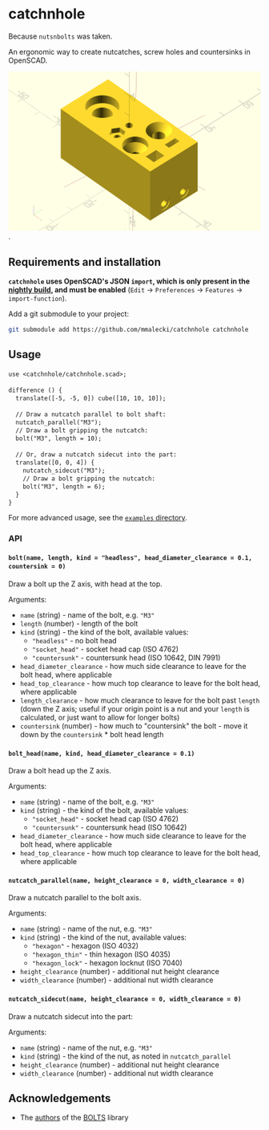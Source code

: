 # catchnhole
Because `nutsnbolts` was taken.

An ergonomic way to create nutcatches, screw holes and countersinks in OpenSCAD.

![Nutcatches, screw holes and countersinks](examples/simple.png).

## Requirements and installation
**`catchnhole` uses OpenSCAD's JSON `import`, which is only present in the [nightly
build](https://github.com/openscad/openscad#building-openscad), and must be
enabled** (`Edit` -> `Preferences` -> `Features` -> `import-function`).

Add a git submodule to your project:

```sh
git submodule add https://github.com/mmalecki/catchnhole catchnhole
```

## Usage
```openscad
use <catchnhole/catchnhole.scad>;

difference () {
  translate([-5, -5, 0]) cube([10, 10, 10]);

  // Draw a nutcatch parallel to bolt shaft:
  nutcatch_parallel("M3");
  // Draw a bolt gripping the nutcatch:
  bolt("M3", length = 10);

  // Or, draw a nutcatch sidecut into the part:
  translate([0, 0, 4]) {
    nutcatch_sidecut("M3");
    // Draw a bolt gripping the nutcatch:
    bolt("M3", length = 6);
  }
}
```
For more advanced usage, see the [`examples` directory](./examples).

### API

#### `bolt(name, length, kind = "headless", head_diameter_clearance = 0.1, countersink = 0)`
Draw a bolt up the Z axis, with head at the top.

Arguments:
  * `name` (string) - name of the bolt, e.g. `"M3"`
  * `length` (number) - length of the bolt
  * `kind` (string) - the kind of the bolt, available values:
    * `"headless"` - no bolt head
    * `"socket_head"` - socket head cap (ISO 4762)
    * `"countersunk"` - countersunk head (ISO 10642, DIN 7991)
  * `head_diameter_clearance` - how much side clearance to leave for the bolt head, where applicable
  * `head_top_clearance` - how much top clearance to leave for the bolt head, where applicable
  * `length_clearance` - how much clearance to leave for the bolt past `length` (down the Z axis; useful if your origin point is a nut and your `length` is calculated, or just want to allow for longer bolts)
  * `countersink` (number) - how much to "countersink" the bolt - move it down by the `countersink` * bolt head length

#### `bolt_head(name, kind, head_diameter_clearance = 0.1)`
Draw a bolt head up the Z axis.

Arguments:
  * `name` (string) - name of the bolt, e.g. `"M3"`
  * `kind` (string) - the kind of the bolt, available values:
    * `"socket_head"` - socket head cap (ISO 4762)
    * `"countersunk"` - countersunk head (ISO 10642)
  * `head_diameter_clearance` - how much side clearance to leave for the bolt head, where applicable
  * `head_top_clearance` - how much top clearance to leave for the bolt head, where applicable

#### `nutcatch_parallel(name, height_clearance = 0, width_clearance = 0)`
Draw a nutcatch parallel to the bolt axis.

Arguments:
  * `name` (string) - name of the nut, e.g. `"M3"`
  * `kind` (string) - the kind of the nut, available values:
    * `"hexagon"` - hexagon (ISO 4032)
    * `"hexagon_thin"` - thin hexagon (ISO 4035)
    * `"hexagon_lock"` - hexagon locknut (ISO 7040)
  * `height_clearance` (number) - additional nut height clearance
  * `width_clearance` (number) - additional nut width clearance

#### `nutcatch_sidecut(name, height_clearance = 0, width_clearance = 0)`
Draw a nutcatch sidecut into the part:

Arguments:
  * `name` (string) - name of the nut, e.g. `"M3"`
  * `kind` (string) - the kind of the nut, as noted in `nutcatch_parallel`
  * `height_clearance` (number) - additional nut height clearance
  * `width_clearance` (number) - additional nut width clearance

## Acknowledgements
* The [authors](https://github.com/boltsparts/boltsparts/graphs/contributors) of the [BOLTS](https://github.com/boltsparts/boltsparts) library
